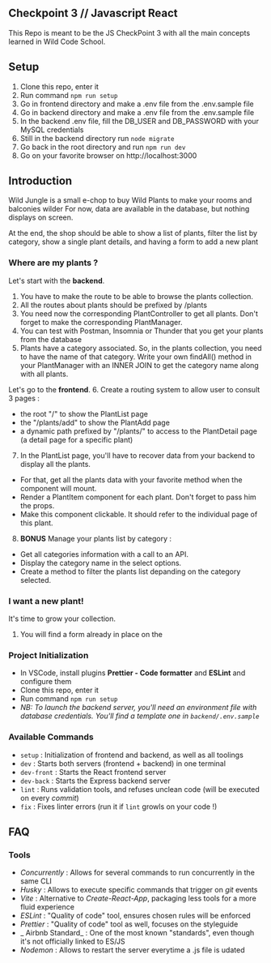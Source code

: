 ## Checkpoint 3 // Javascript React

This Repo is meant to be the JS CheckPoint 3 with all the main concepts learned in Wild Code School.

## Setup
1. Clone this repo, enter it
2. Run command `npm run setup`
3. Go in frontend directory and make a .env file from the .env.sample file
4. Go in backend directory and make a .env file from the .env.sample file
5. In the backend .env file, fill the DB_USER and DB_PASSWORD with your MySQL credentials 
6. Still in the backend directory run `node migrate`
7. Go back in the root directory and run `npm run dev`
8. Go on your favorite browser on http://localhost:3000

## Introduction
Wild Jungle is a small e-chop to buy Wild Plants to make your rooms and balconies wilder
For now, data are available in the database, but nothing displays on screen.

At the end, the shop should be able to show a list of plants, filter the list by category, show a single plant details, and having a form to add a new plant

### Where are my plants ?
Let's start with the **backend**. 

1. You have to make the route to be able to browse the plants collection.
2. All the routes about plants should be prefixed by /plants
3. You need now the corresponding PlantController to get all plants. Don't forget to make the corresponding PlantManager.
4. You can test with Postman, Insomnia or Thunder that you get your plants from the database
5. Plants have a category associated. So, in the plants collection, you need to have the name of that category. Write your own findAll() method in your PlantManager with an INNER JOIN to get the category name along with all plants.

Let's go to the **frontend**. 
6. Create a routing system to allow user to consult 3 pages : 
 - the root "/" to show the PlantList page
 - the "/plants/add" to show the PlantAdd page 
 - a dynamic path prefixed by "/plants/" to access to the PlantDetail page (a detail page for a specific plant)

7. In the PlantList page, you'll have to recover data from your backend to display all the plants.
 - For that, get all the plants data with your favorite method when the component will mount.
 - Render a PlantItem component for each plant. Don't forget to pass him the props.
 - Make this component clickable. It should refer to the individual page of this plant.  
 
8. **BONUS** Manage your plants list by category :
 - Get all categories information with a call to an API. 
 - Display the category name in the select options.
 - Create a method to filter the plants list depanding on the category selected.

### I want a new plant!
It's time to grow your collection.
1. You will find a form already in place on the


### Project Initialization

- In VSCode, install plugins **Prettier - Code formatter** and **ESLint** and configure them
- Clone this repo, enter it
- Run command `npm run setup`
- _NB: To launch the backend server, you'll need an environment file with database credentials. You'll find a template one in `backend/.env.sample`_

### Available Commands

- `setup` : Initialization of frontend and backend, as well as all toolings
- `dev` : Starts both servers (frontend + backend) in one terminal
- `dev-front` : Starts the React frontend server
- `dev-back` : Starts the Express backend server
- `lint` : Runs validation tools, and refuses unclean code (will be executed on every _commit_)
- `fix` : Fixes linter errors (run it if `lint` growls on your code !)

## FAQ

### Tools

- _Concurrently_ : Allows for several commands to run concurrently in the same CLI
- _Husky_ : Allows to execute specific commands that trigger on _git_ events
- _Vite_ : Alternative to _Create-React-App_, packaging less tools for a more fluid experience
- _ESLint_ : "Quality of code" tool, ensures chosen rules will be enforced
- _Prettier_ : "Quality of code" tool as well, focuses on the styleguide
- _ Airbnb Standard_ : One of the most known "standards", even though it's not officially linked to ES/JS
- _Nodemon_ : Allows to restart the server everytime a .js file is udated
